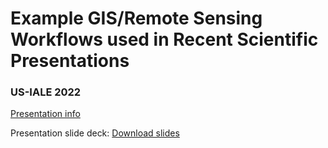 # Example GIS/Remote Sensing Workflows used in Recent Scientific Presentations


### US-IALE 2022
[Presentation info](https://whova.com/embedded/session/9Gk8URCE/3aK1zHWuk2YuKKWvCuqIOSXgIM2CnxKxGk=/2185721/?widget=primary "Shawn Serbin US-IALE 2022 Abstract")

Presentation slide deck: [Download slides](https://github.com/TESTgroup-BNL/meeting_demos/blob/main/us_iale_2022/SSerbin_USIALE_2022_final.pdf "Shawn Serbin US-IALE 2022 Presentation")
